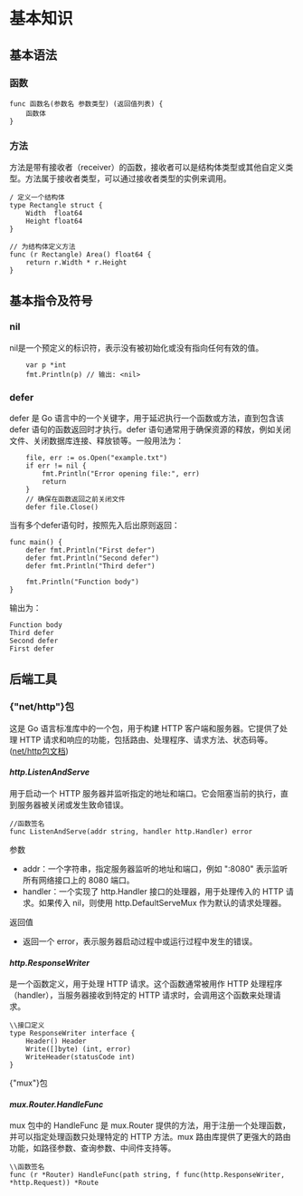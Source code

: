 # <h1>基本知识</h1>
## <h2>基本语法</h2>
### <h3>函数</h3>
```
func 函数名(参数名 参数类型) (返回值列表) {
    函数体
}
```
### <h3>方法</h3>
方法是带有接收者（receiver）的函数，接收者可以是结构体类型或其他自定义类型。方法属于接收者类型，可以通过接收者类型的实例来调用。
```
/ 定义一个结构体
type Rectangle struct {
    Width  float64
    Height float64
}

// 为结构体定义方法
func (r Rectangle) Area() float64 {
    return r.Width * r.Height
}
```

## <h2>基本指令及符号</h2>
### <h3>nil</h3>
nil是一个预定义的标识符，表示没有被初始化或没有指向任何有效的值。
```
    var p *int
    fmt.Println(p) // 输出: <nil>
```

### <h3>defer</h3>
defer 是 Go 语言中的一个关键字，用于延迟执行一个函数或方法，直到包含该 defer 语句的函数返回时才执行。defer 语句通常用于确保资源的释放，例如关闭文件、关闭数据库连接、释放锁等。一般用法为：
```
    file, err := os.Open("example.txt")
    if err != nil {
        fmt.Println("Error opening file:", err)
        return
    }
    // 确保在函数返回之前关闭文件
    defer file.Close()
```
当有多个defer语句时，按照先入后出原则返回：
```
func main() {
    defer fmt.Println("First defer")
    defer fmt.Println("Second defer")
    defer fmt.Println("Third defer")

    fmt.Println("Function body")
}
```
输出为：
```
Function body
Third defer
Second defer
First defer
```

## <h2>后端工具</h2>

### <h3>{"net/http"}包</h3>
这是 Go 语言标准库中的一个包，用于构建 HTTP 客户端和服务器。它提供了处理 HTTP 请求和响应的功能，包括路由、处理程序、请求方法、状态码等。([net/http包文档](https://pkg.go.dev/net/http))

#### <h4> *http.ListenAndServe* </h4>
用于启动一个 HTTP 服务器并监听指定的地址和端口。它会阻塞当前的执行，直到服务器被关闭或发生致命错误。
```
//函数签名
func ListenAndServe(addr string, handler http.Handler) error
```
参数

* addr：一个字符串，指定服务器监听的地址和端口，例如 ":8080" 表示监听所有网络接口上的 8080 端口。
* handler：一个实现了 http.Handler 接口的处理器，用于处理传入的 HTTP 请求。如果传入 nil，则使用 http.DefaultServeMux 作为默认的请求处理器。

<p>返回值</p>

* 返回一个 error，表示服务器启动过程中或运行过程中发生的错误。

#### <h4> *http.ResponseWriter* </h4>
是一个函数定义，用于处理 HTTP 请求。这个函数通常被用作 HTTP 处理程序（handler），当服务器接收到特定的 HTTP 请求时，会调用这个函数来处理请求。
```
\\接口定义
type ResponseWriter interface {
    Header() Header
    Write([]byte) (int, error)
    WriteHeader(statusCode int)
}
```

{"mux"}包
#### <h4> *mux.Router.HandleFunc* </h4>
mux 包中的 HandleFunc 是 mux.Router 提供的方法，用于注册一个处理函数，并可以指定处理函数只处理特定的 HTTP 方法。mux 路由库提供了更强大的路由功能，如路径参数、查询参数、中间件支持等。
```
\\函数签名
func (r *Router) HandleFunc(path string, f func(http.ResponseWriter, *http.Request)) *Route
```

